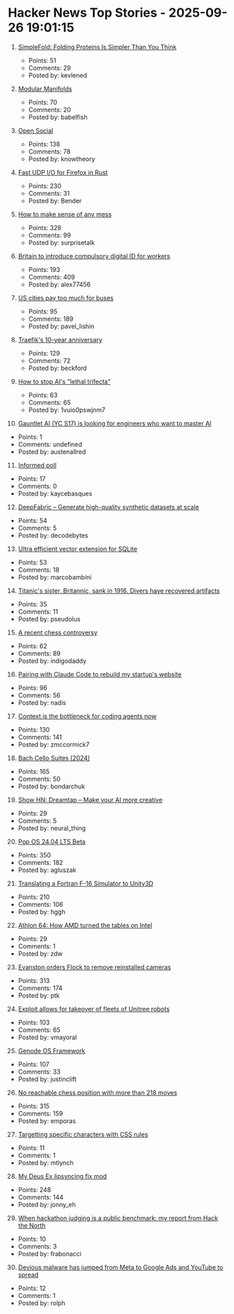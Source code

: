 # Hacker News Top Stories - 2025-09-26 19:01:15

1. [SimpleFold: Folding Proteins Is Simpler Than You Think](https://github.com/apple/ml-simplefold)
   - Points: 51
   - Comments: 29
   - Posted by: kevlened

2. [Modular Manifolds](https://thinkingmachines.ai/blog/modular-manifolds/)
   - Points: 70
   - Comments: 20
   - Posted by: babelfish

3. [Open Social](https://overreacted.io/open-social/)
   - Points: 138
   - Comments: 78
   - Posted by: knowtheory

4. [Fast UDP I/O for Firefox in Rust](https://max-inden.de/post/fast-udp-io-in-firefox/)
   - Points: 230
   - Comments: 31
   - Posted by: Bender

5. [How to make sense of any mess](https://www.howtomakesenseofanymess.com)
   - Points: 328
   - Comments: 99
   - Posted by: surprisetalk

6. [Britain to introduce compulsory digital ID for workers](https://www.reuters.com/world/uk/britain-introduce-mandatory-digital-id-cards-2025-09-26/)
   - Points: 193
   - Comments: 409
   - Posted by: alex77456

7. [US cities pay too much for buses](https://www.bloomberg.com/news/articles/2025-09-26/us-cities-are-paying-too-much-for-new-transit-buses)
   - Points: 95
   - Comments: 189
   - Posted by: pavel_lishin

8. [Traefik's 10-year anniversary](https://traefik.io/blog/celebrating-10-years-of-traefik)
   - Points: 129
   - Comments: 72
   - Posted by: beckford

9. [How to stop AI's "lethal trifecta"](https://www.economist.com/leaders/2025/09/25/how-to-stop-ais-lethal-trifecta)
   - Points: 63
   - Comments: 65
   - Posted by: 1vuio0pswjnm7

10. [Gauntlet AI (YC S17) is looking for engineers who want to master AI](https://apply.gauntletai.com/)
   - Points: 1
   - Comments: undefined
   - Posted by: austenallred

11. [Informed poll](https://pigweed.dev/pw_async2/informed_poll.html)
   - Points: 17
   - Comments: 0
   - Posted by: kaycebasques

12. [DeepFabric – Generate high-quality synthetic datasets at scale](https://lukehinds.github.io/deepfabric/)
   - Points: 54
   - Comments: 5
   - Posted by: decodebytes

13. [Ultra efficient vector extension for SQLite](https://marcobambini.substack.com/p/the-state-of-vector-search-in-sqlite)
   - Points: 53
   - Comments: 18
   - Posted by: marcobambini

14. [Titanic's sister, Britannic, sank in 1916. Divers have recovered artifacts](https://www.smithsonianmag.com/smart-news/the-titanics-sister-ship-the-britannic-sank-in-1916-for-the-first-time-ever-divers-have-recovered-artifacts-from-its-wreck-180987402/)
   - Points: 35
   - Comments: 11
   - Posted by: pseudolus

15. [A recent chess controversy](https://www.chicagobooth.edu/review/did-us-chess-champion-cheat)
   - Points: 62
   - Comments: 89
   - Posted by: indigodaddy

16. [Pairing with Claude Code to rebuild my startup's website](https://blog.nseldeib.com/p/pairing-with-claude-code-to-rebuild)
   - Points: 96
   - Comments: 56
   - Posted by: nadis

17. [Context is the bottleneck for coding agents now](https://runnercode.com/blog/context-is-the-bottleneck-for-coding-agents-now)
   - Points: 130
   - Comments: 141
   - Posted by: zmccormick7

18. [Bach Cello Suites (2024)](https://bachcellosuites.co.uk/)
   - Points: 165
   - Comments: 50
   - Posted by: bondarchuk

19. [Show HN: Dreamtap – Make your AI more creative](https://dreamtap.xyz/)
   - Points: 29
   - Comments: 5
   - Posted by: neural_thing

20. [Pop OS 24.04 LTS Beta](https://system76.com/pop/pop-beta/)
   - Points: 350
   - Comments: 182
   - Posted by: agluszak

21. [Translating a Fortran F-16 Simulator to Unity3D](https://vazgriz.com/762/f-16-flight-sim-in-unity-3d/)
   - Points: 210
   - Comments: 106
   - Posted by: hggh

22. [Athlon 64: How AMD turned the tables on Intel](https://dfarq.homeip.net/athlon-64-how-amd-turned-the-tables-on-intel/)
   - Points: 29
   - Comments: 1
   - Posted by: zdw

23. [Evanston orders Flock to remove reinstalled cameras](https://evanstonroundtable.com/2025/09/24/flock-safety-reinstalls-evanston-cameras/)
   - Points: 313
   - Comments: 174
   - Posted by: ptk

24. [Exploit allows for takeover of fleets of Unitree robots](https://spectrum.ieee.org/unitree-robot-exploit)
   - Points: 103
   - Comments: 65
   - Posted by: vmayoral

25. [Genode OS Framework](https://genode.org)
   - Points: 107
   - Comments: 33
   - Posted by: justinclift

26. [No reachable chess position with more than 218 moves](https://lichess.org/@/Tobs40/blog/there-is-no-reachable-chess-position-with-more-than-218-moves/a5xdxeqs)
   - Points: 315
   - Comments: 159
   - Posted by: emporas

27. [Targetting specific characters with CSS rules](https://shkspr.mobi/blog/2025/09/targetting-specific-characters-with-css-rules/)
   - Points: 11
   - Comments: 1
   - Posted by: mtlynch

28. [My Deus Ex lipsyncing fix mod](https://www.joewintergreen.com/my-deus-ex-lipsyncing-fix-mod-making-of/)
   - Points: 248
   - Comments: 144
   - Posted by: jonny_eh

29. [When hackathon judging is a public benchmark: my report from Hack the North](https://github.com/trycua/cua/blob/main/blog/hack-the-north.md)
   - Points: 10
   - Comments: 3
   - Posted by: frabonacci

30. [Devious malware has jumped from Meta to Google Ads and YouTube to spread](https://www.techradar.com/pro/security/this-devious-malware-has-jumped-from-meta-over-to-google-ads-and-youtube-to-spread-heres-how-to-stay-safe)
   - Points: 12
   - Comments: 1
   - Posted by: rolph


